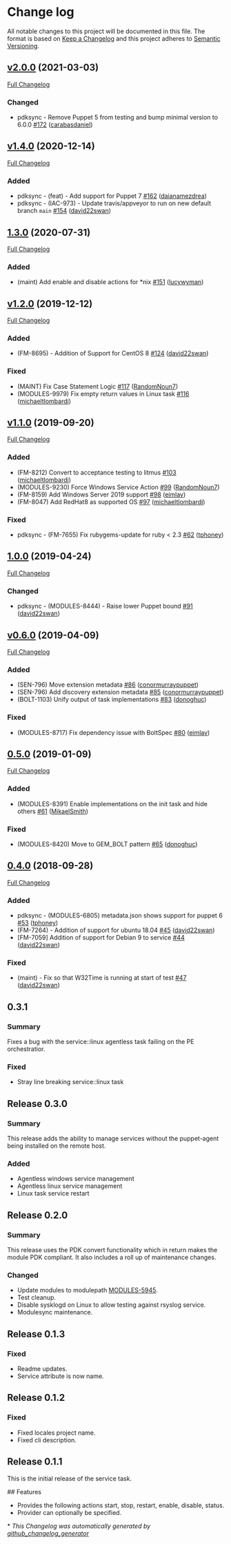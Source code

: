 # Change log

All notable changes to this project will be documented in this file. The format is based on [Keep a Changelog](http://keepachangelog.com/en/1.0.0/) and this project adheres to [Semantic Versioning](http://semver.org).

## [v2.0.0](https://github.com/puppetlabs/puppetlabs-service/tree/v2.0.0) (2021-03-03)

[Full Changelog](https://github.com/puppetlabs/puppetlabs-service/compare/v1.4.0...v2.0.0)

### Changed

- pdksync - Remove Puppet 5 from testing and bump minimal version to 6.0.0 [\#172](https://github.com/puppetlabs/puppetlabs-service/pull/172) ([carabasdaniel](https://github.com/carabasdaniel))

## [v1.4.0](https://github.com/puppetlabs/puppetlabs-service/tree/v1.4.0) (2020-12-14)

[Full Changelog](https://github.com/puppetlabs/puppetlabs-service/compare/1.3.0...v1.4.0)

### Added

- pdksync - \(feat\) - Add support for Puppet 7 [\#162](https://github.com/puppetlabs/puppetlabs-service/pull/162) ([daianamezdrea](https://github.com/daianamezdrea))
- pdksync - \(IAC-973\) - Update travis/appveyor to run on new default branch `main` [\#154](https://github.com/puppetlabs/puppetlabs-service/pull/154) ([david22swan](https://github.com/david22swan))

## [1.3.0](https://github.com/puppetlabs/puppetlabs-service/tree/1.3.0) (2020-07-31)

[Full Changelog](https://github.com/puppetlabs/puppetlabs-service/compare/v1.2.0...1.3.0)

### Added

- \(maint\) Add enable and disable actions for \*nix [\#151](https://github.com/puppetlabs/puppetlabs-service/pull/151) ([lucywyman](https://github.com/lucywyman))

## [v1.2.0](https://github.com/puppetlabs/puppetlabs-service/tree/v1.2.0) (2019-12-12)

[Full Changelog](https://github.com/puppetlabs/puppetlabs-service/compare/v1.1.0...v1.2.0)

### Added

- \(FM-8695\) - Addition of Support for CentOS 8 [\#124](https://github.com/puppetlabs/puppetlabs-service/pull/124) ([david22swan](https://github.com/david22swan))

### Fixed

- \(MAINT\) Fix Case Statement Logic [\#117](https://github.com/puppetlabs/puppetlabs-service/pull/117) ([RandomNoun7](https://github.com/RandomNoun7))
- \(MODULES-9979\) Fix empty return values in Linux task [\#116](https://github.com/puppetlabs/puppetlabs-service/pull/116) ([michaeltlombardi](https://github.com/michaeltlombardi))

## [v1.1.0](https://github.com/puppetlabs/puppetlabs-service/tree/v1.1.0) (2019-09-20)

[Full Changelog](https://github.com/puppetlabs/puppetlabs-service/compare/1.0.0...v1.1.0)

### Added

- \(FM-8212\) Convert to acceptance testing to litmus [\#103](https://github.com/puppetlabs/puppetlabs-service/pull/103) ([michaeltlombardi](https://github.com/michaeltlombardi))
- \(MODULES-9230\) Force Windows Service Action [\#99](https://github.com/puppetlabs/puppetlabs-service/pull/99) ([RandomNoun7](https://github.com/RandomNoun7))
- \(FM-8159\) Add Windows Server 2019 support [\#98](https://github.com/puppetlabs/puppetlabs-service/pull/98) ([eimlav](https://github.com/eimlav))
- \(FM-8047\) Add RedHat8 as supported OS [\#97](https://github.com/puppetlabs/puppetlabs-service/pull/97) ([michaeltlombardi](https://github.com/michaeltlombardi))

### Fixed

- pdksync - \(FM-7655\) Fix rubygems-update for ruby \< 2.3 [\#62](https://github.com/puppetlabs/puppetlabs-service/pull/62) ([tphoney](https://github.com/tphoney))

## [1.0.0](https://github.com/puppetlabs/puppetlabs-service/tree/1.0.0) (2019-04-24)

[Full Changelog](https://github.com/puppetlabs/puppetlabs-service/compare/v0.6.0...1.0.0)

### Changed

- pdksync - \(MODULES-8444\) - Raise lower Puppet bound [\#91](https://github.com/puppetlabs/puppetlabs-service/pull/91) ([david22swan](https://github.com/david22swan))

## [v0.6.0](https://github.com/puppetlabs/puppetlabs-service/tree/v0.6.0) (2019-04-09)

[Full Changelog](https://github.com/puppetlabs/puppetlabs-service/compare/0.5.0...v0.6.0)

### Added

- \(SEN-796\) Move extension metadata [\#86](https://github.com/puppetlabs/puppetlabs-service/pull/86) ([conormurraypuppet](https://github.com/conormurraypuppet))
- \(SEN-796\) Add discovery extension metadata [\#85](https://github.com/puppetlabs/puppetlabs-service/pull/85) ([conormurraypuppet](https://github.com/conormurraypuppet))
- \(BOLT-1103\) Unify output of task implementations [\#83](https://github.com/puppetlabs/puppetlabs-service/pull/83) ([donoghuc](https://github.com/donoghuc))

### Fixed

- \(MODULES-8717\) Fix dependency issue with BoltSpec [\#80](https://github.com/puppetlabs/puppetlabs-service/pull/80) ([eimlav](https://github.com/eimlav))

## [0.5.0](https://github.com/puppetlabs/puppetlabs-service/tree/0.5.0) (2019-01-09)

[Full Changelog](https://github.com/puppetlabs/puppetlabs-service/compare/0.4.0...0.5.0)

### Added

- \(MODULES-8391\) Enable implementations on the init task and hide others [\#61](https://github.com/puppetlabs/puppetlabs-service/pull/61) ([MikaelSmith](https://github.com/MikaelSmith))

### Fixed

- \(MODULES-8420\) Move to GEM\_BOLT pattern [\#65](https://github.com/puppetlabs/puppetlabs-service/pull/65) ([donoghuc](https://github.com/donoghuc))

## [0.4.0](https://github.com/puppetlabs/puppetlabs-service/tree/0.4.0) (2018-09-28)

[Full Changelog](https://github.com/puppetlabs/puppetlabs-service/compare/0.3.1...0.4.0)

### Added

- pdksync - \(MODULES-6805\) metadata.json shows support for puppet 6 [\#53](https://github.com/puppetlabs/puppetlabs-service/pull/53) ([tphoney](https://github.com/tphoney))
- \(FM-7264\) - Addition of support for ubuntu 18.04 [\#45](https://github.com/puppetlabs/puppetlabs-service/pull/45) ([david22swan](https://github.com/david22swan))
- \[FM-7059\] Addition of support for Debian 9 to service [\#44](https://github.com/puppetlabs/puppetlabs-service/pull/44) ([david22swan](https://github.com/david22swan))

### Fixed

- \(maint\) - Fix so that W32Time is running at start of test [\#47](https://github.com/puppetlabs/puppetlabs-service/pull/47) ([david22swan](https://github.com/david22swan))

## 0.3.1
### Summary
Fixes a bug with the service::linux agentless task failing on the PE orchestratior.

### Fixed
- Stray line breaking service::linux task

## Release 0.3.0
### Summary
This release adds the ability to manage services without the puppet-agent being installed on the remote host.

### Added
- Agentless windows service management
- Agentless linux service management
- Linux task service restart

## Release 0.2.0
### Summary
This release uses the PDK convert functionality which in return makes the module PDK compliant. It also includes a roll up of maintenance changes.

### Changed
- Update modules to modulepath [MODULES-5945](https://tickets.puppetlabs.com/browse/MODULES-5945).
- Test cleanup.
- Disable sysklogd on Linux to allow testing against rsyslog service.
- Modulesync maintenance.

## Release 0.1.3

### Fixed
- Readme updates.
- Service attribute is now name.

## Release 0.1.2

### Fixed
- Fixed locales project name.
- Fixed cli description.

## Release 0.1.1
This is the initial release of the service task.

## Features
- Provides the following actions start, stop, restart, enable, disable, status.
- Provider can optionally be specified.


\* *This Changelog was automatically generated by [github_changelog_generator](https://github.com/github-changelog-generator/github-changelog-generator)*
